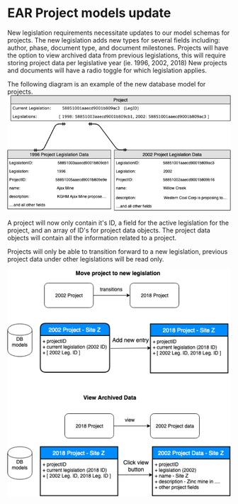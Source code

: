 # EAR Project models update

New legislation requirements necessitate updates to our model schemas for projects. The new legislation adds new types for several fields including: author, phase, document type, and document milestones. Projects will have the option to view archived data from previous legislations, this will require storing project data per legislative year (ie. 1996, 2002, 2018)
New projects and documents will have a radio toggle for which legislation applies.

The following diagram is an example of the new database model for projects.
![alt text](diagrams/EAR_model.png "EAR Update - Project Model")

A project will now only contain it's ID, a field for the active legislation for the project, and an array of ID's for project data objects. The project data objects will contain all the information related to a project. 

Projects will only be able to transition forward to a new legislation, previous project data under other legislations will be read only.

![alt text](diagrams/ear_usecases.png "EAR Project Use Cases")